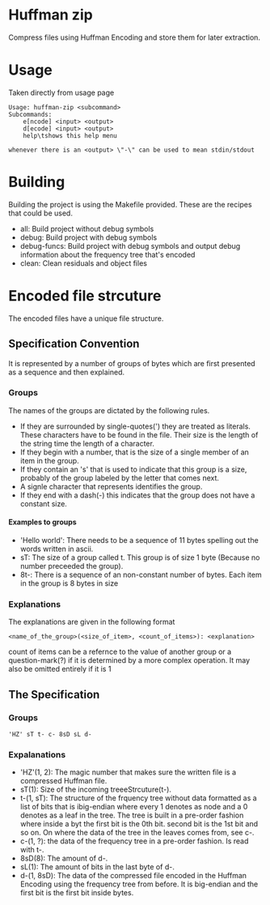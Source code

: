# Huffman zip
Compress files using Huffman Encoding and store them for later extraction.

# Usage
Taken directly from usage page
```
Usage: huffman-zip <subcommand>
Subcommands:
    e[ncode] <input> <output>
    d[ecode] <input> <output>
    help\tshows this help menu

whenever there is an <output> \"-\" can be used to mean stdin/stdout
```

# Building
Building the project is using the Makefile provided.
These are the recipes that could be used.
- all: Build project without debug symbols
- debug: Build project with debug symbols
- debug-funcs: Build project with debug symbols and output debug information
  about the frequency tree that's encoded
- clean: Clean residuals and object files

# Encoded file strcuture
The encoded files have a unique file structure.

## Specification Convention
It is represented by a number of groups of bytes which are first presented as a sequence and then explained.

### Groups
The names of the groups are dictated by the following rules.
- If they are surrounded by single-quotes(') they are treated as literals. These characters have to be found in the file. Their size is the length of the string time the length of a character.
- If they begin with a number, that is the size of a single member of an item in the group.
- If they contain an 's' that is used to indicate that this group is a size, probably of the group labeled by the letter that comes next.
- A signle character that represents identifies the group.
- If they end with a dash(-) this indicates that the group does not have a constant size.

#### Examples to groups
- 'Hello world': There needs to be a sequence of 11 bytes spelling out the words written in ascii.
- sT: The size of a group called t. This group is of size 1 byte (Because no number preceeded the group).
- 8t-: There is a sequence of an non-constant number of bytes. Each item in the group is 8 bytes in size

### Explanations
The explanations are given in the following format
```
<name_of_the_group>(<size_of_item>, <count_of_items>): <explanation>
```

count of items can be a refernce to the value of another group or a question-mark(?) if it is determined by a more complex operation.
It may also be omitted entirely if it is 1

## The Specification
### Groups
```
'HZ' sT t- c- 8sD sL d-
```
### Expalanations
- 'HZ'(1, 2): The magic number that makes sure the written file is a compressed Huffman file.
- sT(1): Size of the incoming treeeStrcuture(t-).
- t-(1, sT): The structure of the frquency tree without data formatted as a list of bits that is ibig-endian where every 1 denotes as node and a 0 denotes as a leaf in the tree. The tree is built in a pre-order fashion where inside a byt the first bit is the 0th bit. second bit is the 1st bit and so on. On where the data of the tree in the leaves comes from, see c-.
- c-(1, ?): the data of the frequency tree in a pre-order fashion. Is read with t-.
- 8sD(8): The amount of d-.
- sL(1): The amount of bits in the last byte of d-.
- d-(1, 8sD): The data of the compressed file encoded in the Huffman Encoding using the frequency tree from before. It is big-endian and the first bit is the first bit inside bytes.
